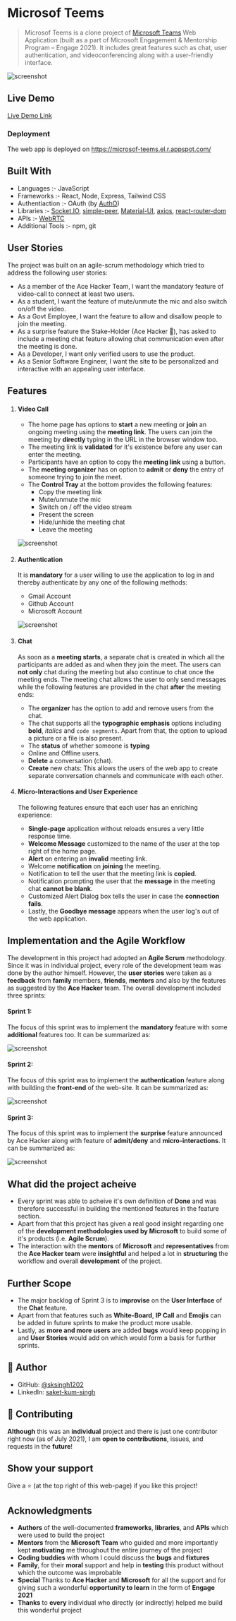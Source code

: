 # Microsof Teems

> Microsof Teems is a clone project of [Microsoft Teams](https://www.microsoft.com/en-in/microsoft-teams/group-chat-software)  Web Application (built as a part of Microsoft Engagement & Mentorship Program – Engage 2021). It includes great features such as chat, user authentication, and videoconferencing along with a user-friendly interface.

![screenshot](./screenshots/homePage.png)

## Live Demo

[Live Demo Link](https://livedemo.com)

### Deployment
The web app is deployed on https://microsof-teems.el.r.appspot.com/

## Built With

- Languages :- JavaScript
- Frameworks :- React, Node, Express, Tailwind CSS 
- Authentiaction :- OAuth (by [AuthO](https://auth0.com/))
- Libraries :- [Socket.IO](https://socket.io/docs/v4/index.html), [simple-peer](https://www.npmjs.com/package/simple-peer), [Material-UI](https://material-ui.com/), [axios](https://www.npmjs.com/package/axios), [react-router-dom](https://reactrouter.com/web/api/BrowserRouter)
- APIs :- [WebRTC](https://webrtc.org/)
- Additional Tools :- npm, git

## User Stories
The project was built on an agile-scrum methodology which tried to address the following user stories:
- As a member of the Ace Hacker Team, I want the mandatory feature of video-call to connect at least two users.
- As a student, I want the feature of mute/unmute the mic and also switch on/off the video.
- As a Govt Employee, I want the feature to allow and disallow people to join the meeting.
- As a surprise feature the Stake-Holder (Ace Hacker 🤨), has asked to include a meeting chat feature allowing chat communication even after the meeting is done.
- As a Developer, I want only verified users to use the product.
- As a Senior Software Engineer, I want the site to be personalized and interactive with an appealing user interface.

## Features
1. #### Video Call
    - The home page has options to **start** a new meeting or **join** an ongoing meeting using the **meeting link**. The users can join the meeting by **directly** typing in the URL in the browser window too.
    - The meeting link is **validated** for it's existence before any user can enter the meeting.
    - Participants have an option to copy the **meeting link** using a button.
    - The **meeting organizer** has on option to **admit** or **deny** the entry of someone trying to join the meet.
    - The **Control Tray** at the bottom provides the following features:
        - Copy the meeting link
        - Mute/unmute the mic
        - Switch on / off the video stream
        - Present the screen
        - Hide/unhide the meeting chat
        - Leave the meeting

    ![screenshot](./screenshots/meeting.png)

2. #### Authentication

    It is **mandatory** for a user willing to use the application to log in and thereby authenticate by any one of the following methods:
    - Gmail Account
    - Github Account
    - Microsoft Account

    ![screenshot](./screenshots/auth.png)

3. #### Chat

    As soon as a **meeting starts**, a separate chat is created in which all the participants are added as and when they join the meet. The users can **not only** chat during the meeting but also continue to chat once the meeting ends. The meeting chat allows the user to only send messages while the following features are provided in the chat **after** the meeting ends:
    - The **organizer** has the option to add and remove users from the chat.
    - The chat supports all the **typographic emphasis** options including **bold**, *italics* and ```code segments```. Apart from that, the option to upload a picture or a file is also present.
    - The **status** of whether someone is **typing**
    - Online and Offline users.
    - **Delete** a conversation (chat).
    - **Create** new chats: This allows the users of the web app to create separate conversation channels and communicate with each other.

4. #### Micro-Interactions and User Experience
    The following features ensure that each user has an enriching experience:
    - **Single-page** application without reloads ensures a very little response time.
    - **Welcome Message** customized to the name of the user at the top right of the home page.
    - **Alert** on entering an **invalid** meeting link.
    - Welcome **notification** on **joining** the meeting.
    - Notification to tell the user that the meeting link is **copied**.
    - Notification prompting the user that the **message** in the meeting chat **cannot be blank**.
    - Customized Alert Dialog box tells the user in case the **connection fails**.
    - Lastly, the **Goodbye message** appears when the user log's out of the web application.

## Implementation and the Agile Workflow

The development in this project had adopted an **Agile Scrum** methodology. Since it was in individual project, every role of the development team was done by the author himself. However, the **user stories** were taken as a **feedback** from **family** members, **friends**, **mentors** and also by the features as suggested by the **Ace Hacker** team. The overall development included three sprints:

#### Sprint 1:

The focus of this sprint was to implement the **mandatory** feature with some **additional** features too. It can be summarized as:

![screenshot](./screenshots/Sprint_1.png)

#### Sprint 2:

The focus of this sprint was to implement the **authentication** feature along with building the **front-end** of the web-site. It can be summarized as:

![screenshot](./screenshots/Sprint_2.png)

#### Sprint 3:

The focus of this sprint was to implement the **surprise** feature announced by Ace Hacker along with feature of **admit/deny** and **micro-interactions**. It can be summarized as:

![screenshot](./screenshots/Sprint_3.png)


## What did the project acheive
- Every sprint was able to acheive it's own definition of **Done** and was therefore successful in building the mentioned features in the feature section.
- Apart from that this project has given a real good insight regarding one of the **development methodologies used by Microsoft** to build some of it's products (i.e. **Agile Scrum**).
- The interaction with the **mentors** of **Microsoft** and **representatives** from the **Ace Hacker team** were **insightful** and helped a lot in **structuring** the workflow and overall **development** of the project.

## Further Scope
- The major backlog of Sprint 3 is to **improvise** on the **User Interface** of the **Chat** feature.
- Apart from that features such as **White-Board**, **IP Call** and **Emojis** can be added in future sprints to make the product more usable.
- Lastly, as **more and more users** are added **bugs** would keep popping in and **User Stories** would add on which would form a basis for further sprints.

## 👤 Author

- GitHub: [@sksingh1202](https://github.com/sksingh1202)
- LinkedIn: [saket-kum-singh](https://www.linkedin.com/in/saket-kum-singh/)

## 🤝 Contributing

**Although** this was an **individual** project and there is just one contributor right now (as of July 2021), I am **open to contributions**, issues, and  requests in the **future**!

## Show your support

Give a ⭐️ (at the top right of this web-page) if you like this project!

## Acknowledgments

- **Authors** of the well-documented **frameworks**, **libraries**, and **APIs** which were used to build the project
- **Mentors** from the **Microsoft Team** who guided and more importantly kept **motivating** me throughout the entire journey of the project
- **Coding buddies** with whom I could discuss the **bugs** and **fixtures**
- **Family**, for their **moral** support and help in **testing** this product without which the outcome was improbable
- **Special** Thanks to **Ace Hacker** and **Microsoft** for all the support and for giving such a wonderful **opportunity to learn** in the form of **Engage 2021**
- **Thanks** to **every** individual who directly (or indirectly) helped me build this wonderful project